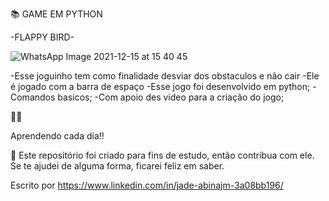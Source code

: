 










📚 GAME EM PYTHON

-FLAPPY BIRD-


![WhatsApp Image 2021-12-15 at 15 40 45](https://user-images.githubusercontent.com/72051334/146247967-793bbbef-03f5-444a-9dbd-ab1b39737d8b.jpeg)




-Esse joguinho tem como finalidade desviar dos obstaculos e não cair
-Ele é jogado com a barra de espaço
-Esse jogo foi desenvolvido em python; 
-Comandos basicos;
-Com apoio des video para a criação do jogo;



🧡💛

Aprendendo cada dia!!

🤝 Este repositório foi criado para fins de estudo, então contribua com ele. Se te ajudei de alguma forma, ficarei feliz em saber.

Escrito por https://www.linkedin.com/in/jade-abinajm-3a08bb196/
